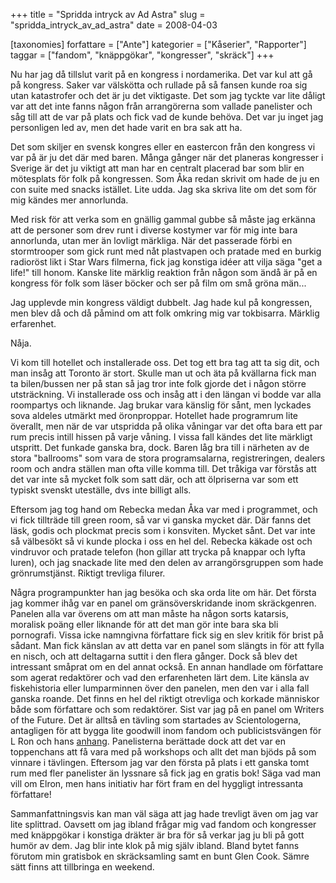 +++
title = "Spridda intryck av Ad Astra"
slug = "spridda_intryck_av_ad_astra"
date = 2008-04-03

[taxonomies]
forfattare = ["Ante"]
kategorier = ["Kåserier", "Rapporter"]
taggar = ["fandom", "knäppgökar", "kongresser", "skräck"]
+++

Nu har jag då tillslut varit på en kongress i nordamerika. Det var kul att gå på kongress. Saker var välskötta och rullade på så fansen kunde roa sig utan katastrofer och det är ju det viktigaste. Det som jag tyckte var lite dåligt var att det inte fanns någon från arrangörerna som vallade panelister och såg till att de var på plats och fick vad de kunde behöva. Det var ju inget jag personligen led av, men det hade varit en bra sak att ha.

Det som skiljer en svensk kongres eller en eastercon från den kongress vi var på är ju det där med baren. Många gånger när det planeras kongresser i Sverige är det ju viktigt att man har en centralt placerad bar som blir en mötesplats för folk på kongressen. Som Åka redan skrivit om hade de ju en con suite med snacks istället. Lite udda. Jag ska skriva lite om det som för mig kändes mer annorlunda.

Med risk för att verka som en gnällig gammal gubbe så måste jag erkänna att de personer som drev runt i diverse kostymer var för mig inte bara annorlunda, utan mer än lovligt märkliga. När det passerade förbi en stormtrooper som gick runt med nåt plastvapen och pratade med en burkig radioröst likt i Star Wars filmerna, fick jag konstiga idéer att vilja säga "get a life!" till honom. Kanske lite märklig reaktion från någon som ändå är på en kongress för folk som läser böcker och ser på film om små gröna män...

Jag upplevde min kongress väldigt dubbelt. Jag hade kul på kongressen, men blev då och då påmind om att folk omkring mig var tokbisarra. Märklig erfarenhet.

Nåja.

Vi kom till hotellet och installerade oss. Det tog ett bra tag att ta sig dit, och man insåg att Toronto är stort. Skulle man ut och äta på kvällarna fick man ta bilen/bussen ner på stan så jag tror inte folk gjorde det i någon större utsträckning. Vi installerade oss och insåg att i den längan vi bodde var alla roompartys och liknande. Jag brukar vara känslig för sånt, men lyckades sova aldeles utmärkt med öronproppar. Hotellet hade programrum lite överallt, men när de var utspridda på olika våningar var det ofta bara ett par rum precis intill hissen på varje våning. I vissa fall kändes det lite märkligt utspritt. Det funkade ganska bra, dock. Baren låg bra till i närheten av de stora "ballrooms" som vara de stora programsalarna, registreringen, dealers room och andra ställen man ofta ville komma till. Det tråkiga var förstås att det var inte så mycket folk som satt där, och att ölpriserna var som ett typiskt svenskt uteställe, dvs inte billigt alls.

Eftersom jag tog hand om Rebecka medan Åka var med i programmet, och vi fick tillträde till green room, så var vi ganska mycket där. Där fanns det läsk, godis och plockmat precis som i konsviten. Mycket sånt. Det var inte så välbesökt så vi kunde plocka i oss en hel del. Rebecka käkade ost och vindruvor och pratade telefon (hon gillar att trycka på knappar och lyfta luren), och jag snackade lite med den delen av arrangörsgruppen som hade grönrumstjänst. Riktigt trevliga filurer.

Några programpunkter han jag besöka och ska orda lite om här. Det första jag kommer ihåg var en panel om gränsöverskridande inom skräckgenren. Panelen alla var överens om att man måste ha någon sorts katarsis, moralisk poäng eller liknande för att det man gör inte bara ska bli pornografi. Vissa icke namngivna författare fick sig en slev kritik för brist på sådant. Man fick känslan av att detta var en panel som slängts in för att fylla en nisch, och att deltagarna suttit i den flera gånger. Dock så blev det intressant småprat om en del annat också. En annan handlade om författare som agerat redaktörer och vad den erfarenheten lärt dem. Lite känsla av fiskehistoria eller lumparminnen över den panelen, men den var i alla fall ganska roande. Det finns en hel del riktigt otrevliga och korkade människor både som författare och som redaktörer. Sist var jag på en panel om Writers of the Future. Det är alltså en tävling som startades av Scientologerna, antagligen för att bygga lite goodwill inom fandom och publicistsvängen för L Ron och hans [anhang](http://www.xenu.net). Panelisterna berättade dock att det var en toppenchans att få vara med på workshops och allt det man bjöds på som vinnare i tävlingen. Eftersom jag var den första på plats i ett ganska tomt rum med fler panelister än lyssnare så fick jag en gratis bok! Säga vad man vill om Elron, men hans initiativ har fört fram en del hyggligt intressanta författare!

Sammanfattningsvis kan man väl säga att jag hade trevligt även om jag var lite splittrad. Oavsett om jag ibland frågar mig vad fandom och kongresser med knäppgökar i konstiga dräkter är bra för så verkar jag ju bli på gott humör av dem. Jag blir inte klok på mig själv ibland. Bland bytet fanns förutom min gratisbok en skräcksamling samt en bunt Glen Cook. Sämre sätt finns att tillbringa en weekend.
